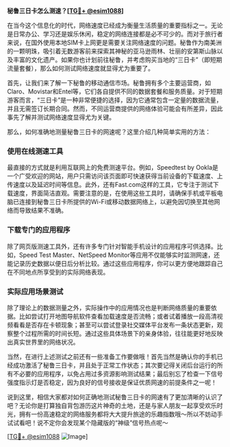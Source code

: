 **秘鲁三日卡怎么测速？[[TG💪+ @esim1088](https://t.me/s/esim1088)]**

在当今这个信息化的时代，网络速度已经成为衡量生活质量的重要指标之一。无论是日常办公、学习还是娱乐休闲，稳定的网络连接都是必不可少的。而对于旅行者来说，在国外使用本地SIM卡上网更是需要关注网络速度的问题。秘鲁作为南美洲的一颗明珠，吸引着无数游客前来探索其神秘的亚马逊雨林、壮丽的安第斯山脉以及丰富的文化遗产。如果你也计划前往秘鲁，并考虑购买当地的“三日卡”（即短期流量套餐），那么如何测试网络速度就显得尤为重要了。

首先，让我们来了解一下秘鲁的移动通信市场。秘鲁拥有多个主要运营商，如Claro、Movistar和Entel等，它们各自提供不同的数据套餐和服务质量。对于短期游客而言，“三日卡”是一种非常便捷的选择，因为它通常包含一定量的数据流量，并且无需签订长期合同。然而，不同运营商提供的网络体验可能会有所差异，因此事先了解并测试网络速度显得尤为关键。

那么，如何准确地测量秘鲁三日卡的网速呢？这里介绍几种简单实用的方法：

### 使用在线测速工具

最直接的方式就是利用互联网上的免费测速平台。例如，Speedtest by Ookla是一个广受欢迎的网站，用户只需访问该页面即可快速获得当前设备的下载速度、上传速度以及延迟时间等信息。此外，还有Fast.com这样的工具，它专注于测试下载速度，界面简洁直观。需要注意的是，在使用这些工具时，请确保手机或平板电脑已连接到秘鲁三日卡所提供的Wi-Fi或移动数据网络上，以避免因切换至其他网络而导致结果不准确。

### 下载专门的应用程序

除了网页版测速工具外，还有许多专门针对智能手机设计的应用程序可供选择。比如，Speed Test Master、NetSpeed Monitor等应用不仅能够实时监测网速，还能记录历史数据以便日后分析比较。通过这些应用程序，你可以更方便地跟踪自己在不同地点所享受到的实际网络表现。

### 实际应用场景测试

除了理论上的数据测量之外，实际操作中的应用情况也是判断网络质量的重要依据。比如尝试打开地图导航软件查看加载速度是否流畅；或者试着播放一段高清视频看看是否存在卡顿现象；甚至可以尝试登录社交媒体平台发布一条状态更新，观察整个过程所需的时间长短。通过这些具体场景下的亲身体验，往往能更好地反映出真实世界里的网络状况。

当然，在进行上述测试之前还有一些准备工作要做哦！首先当然是确认你的手机已经成功激活了秘鲁三日卡，并且处于正常工作状态；其次要记得关闭后台运行的所有不必要的应用程序，以免占用过多资源影响测试结果；最后别忘了检查一下信号强度指示灯是否稳定，因为良好的信号接收是保证优质网速的前提条件之一呢！

说到这里，相信大家都对如何正确地测试秘鲁三日卡的网速有了更加清晰的认识了吧？无论你是打算独自背包游历这片神奇的土地，还是与家人朋友一起享受欢乐时光，拥有一份高速稳定的网络服务都将大大提升旅途的乐趣指数哦～所以不妨动手试试看吧！说不定你会发现某个隐藏版的“神级”信号热点呢～

[[TG💪+ @esim1088](https://t.me/s/esim1088) ![Image](https://i.postimg.cc/4NQfJmqS/Snipaste-2025-05-13-00-14-12.png)]